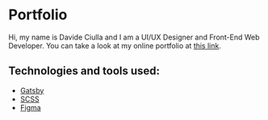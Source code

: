 # Portfolio

Hi, my name is Davide Ciulla and I am a UI/UX Designer and Front-End Web Developer. You can take a look at my online portfolio at [this link](https://davideciulla.com).

## Technologies and tools used:

- [Gatsby](https://www.gatsbyjs.org/)
- [SCSS](https://sass-lang.com/)
- [Figma](https://www.figma.com/)
